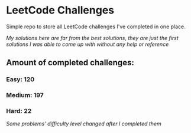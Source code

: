 
# LeetCode Challenges

Simple repo to store all LeetCode challenges I've completed in one place.

<i>My solutions here are far from the best solutions, they are just the first solutions I was able to come up with without any help or reference</i>

## Amount of completed challenges:

### Easy: 120

### Medium: 197

### Hard: 22

<i>Some problems' difficulty level changed after I completed them</i>
